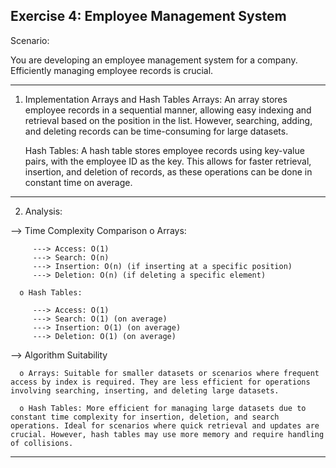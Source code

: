 Exercise 4: Employee Management System
------------------------------------------------------------------------------------------------------------------------------

Scenario:

You are developing an employee management system for a company. Efficiently managing employee records is crucial.

------------------------------------------------------------------------------------------------------------------------------
1. Implementation
  Arrays and Hash Tables
    Arrays:
      An array stores employee records in a sequential manner, allowing easy indexing and retrieval based on the position in the list. However, searching, adding, and deleting records can be time-consuming for large datasets.

    Hash Tables:
      A hash table stores employee records using key-value pairs, with the employee ID as the key. This allows for faster retrieval, insertion, and deletion of records, as these operations can be done in constant time on average.

------------------------------------------------------------------------------------------------------------------------------
2. Analysis:

  --> Time Complexity Comparison
      o Arrays:

         ---> Access: O(1)
         ---> Search: O(n)
         ---> Insertion: O(n) (if inserting at a specific position)
         ---> Deletion: O(n) (if deleting a specific element)
         
      o Hash Tables:

         ---> Access: O(1)
         ---> Search: O(1) (on average)
         ---> Insertion: O(1) (on average)
         ---> Deletion: O(1) (on average)
         
  --> Algorithm Suitability

      o Arrays: Suitable for smaller datasets or scenarios where frequent access by index is required. They are less efficient for operations involving searching, inserting, and deleting large datasets.

      o Hash Tables: More efficient for managing large datasets due to constant time complexity for insertion, deletion, and search operations. Ideal for scenarios where quick retrieval and updates are crucial. However, hash tables may use more memory and require handling of collisions.
------------------------------------------------------------------------------------------------------------------------------
